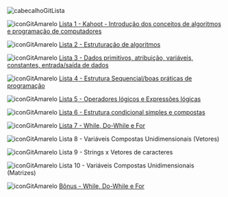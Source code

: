 ![cabecalhoGitLista](https://github.com/brunamota/AP1/assets/66503956/a522ecda-153c-49fa-aef0-d9256e2343f6)

![iconGitAmarelo](https://github.com/brunamota/AP1/assets/66503956/00a0f0f5-1867-4eeb-a284-aea532c9591b) [Lista 1 - Kahoot - Introdução dos conceitos de algoritmos e programação de computadores](https://kahoot.it/)

![iconGitAmarelo](https://github.com/brunamota/AP1/assets/66503956/00a0f0f5-1867-4eeb-a284-aea532c9591b) [Lista 2 - Estruturação de algoritmos](https://forms.gle/2Zg92yp6xrdPYBhe7)


![iconGitAmarelo](https://github.com/brunamota/AP1/assets/66503956/00a0f0f5-1867-4eeb-a284-aea532c9591b) [Lista 3 - Dados primitivos, atribuição, variáveis, constantes, entrada/saída de dados](https://docs.google.com/forms/d/19xorQpVxVCEQYa6w7COazb8aTzoBKX2KDozkITAm3tM/edit)

![iconGitAmarelo](https://github.com/brunamota/AP1/assets/66503956/00a0f0f5-1867-4eeb-a284-aea532c9591b) [Lista 4 - Estrutura Sequencial/boas práticas de programação](https://forms.gle/ZNmkQL2zUURYDRib8)

![iconGitAmarelo](https://github.com/brunamota/AP1/assets/66503956/00a0f0f5-1867-4eeb-a284-aea532c9591b) [Lista 5 - Operadores lógicos e Expressões lógicas](https://forms.gle/uqqhrhLj4ED56Y6E6)

![iconGitAmarelo](https://github.com/brunamota/AP1/assets/66503956/00a0f0f5-1867-4eeb-a284-aea532c9591b) [Lista 6 - Estrutura condicional simples e compostas](https://forms.gle/z5XxMDLi1KYPnG4v8)

![iconGitAmarelo](https://github.com/brunamota/AP1/assets/66503956/00a0f0f5-1867-4eeb-a284-aea532c9591b) [Lista 7 - While, Do-While e For](https://forms.gle/DAhQGfFRVPiMZCoy8)

![iconGitAmarelo](https://github.com/brunamota/AP1/assets/66503956/00a0f0f5-1867-4eeb-a284-aea532c9591b) Lista 8 - Variáveis Compostas Unidimensionais (Vetores)

![iconGitAmarelo](https://github.com/brunamota/AP1/assets/66503956/00a0f0f5-1867-4eeb-a284-aea532c9591b) Lista 9 - Strings x Vetores de caracteres

![iconGitAmarelo](https://github.com/brunamota/AP1/assets/66503956/00a0f0f5-1867-4eeb-a284-aea532c9591b) Lista 10 - Variáveis Compostas Unidimensionais (Matrizes)

![iconGitAmarelo](https://github.com/brunamota/AP1/assets/66503956/00a0f0f5-1867-4eeb-a284-aea532c9591b) [Bônus - While, Do-While e For](https://forms.gle/oQ5Z44ndgH7s7R6E9)

